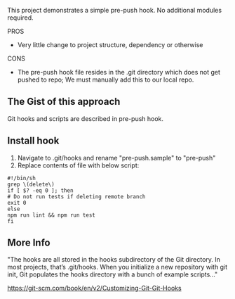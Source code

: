 This project demonstrates a simple pre-push hook. No additional modules required.

PROS
- Very little change to project structure, dependency or otherwise

CONS
- The pre-push hook file resides in the .git directory which does not get pushed to repo; We must manually add this to our local repo.

## The Gist of this approach

Git hooks and scripts are described in pre-push hook.

## Install hook

1) Navigate to .git/hooks and rename "pre-push.sample" to "pre-push"
2) Replace contents of file with below script:

```
#!/bin/sh
grep \(delete\)
if [ $? -eq 0 ]; then
# Do not run tests if deleting remote branch
exit 0
else
npm run lint && npm run test
fi
```

## More Info

"The hooks are all stored in the hooks subdirectory of the Git directory. In most projects, that’s .git/hooks. When you initialize a new repository with git init, Git populates the hooks directory with a bunch of example scripts..."

https://git-scm.com/book/en/v2/Customizing-Git-Git-Hooks
